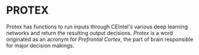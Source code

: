 # PROTEX

Protex has functions to run inputs through CEIntel's various deep learning networks and return the resulting output decisions. _Protex_ is a word originated as an acronym for _Prefrontal Cortex_, the part of brain responsible for major decision makings.